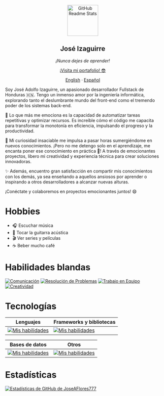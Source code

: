 <p align="center">
 <img width="100px" src="https://res.cloudinary.com/dcomaubkq/image/upload/v1687378890/portfolio/ggui3mvp1rcqpf2ako1z.png" align="center" alt="GitHub Readme Stats" />
 <h2 align="center">José Izaguirre</h2>
 <p align="center"><i>¡Nunca dejes de aprender!</i></p>
</p>

  <p align="center">
    <a href="www.joseiz.com" target="_blank">¡Visita mi portafolio! 😎</a>
  </p>
  <p align="center">
    <a href="/docs/README.md">English</a>
    ·
    <a href="/docs/readme_es.md">Español</a>
  </p>
</p>


Soy José Adolfo Izaguirre, un apasionado desarrollador Fullstack de Honduras 🇭🇳. Tengo un inmenso amor por la ingeniería informática, explorando tanto el deslumbrante mundo del front-end como el tremendo poder de los sistemas back-end.

🚀 Lo que más me emociona es la capacidad de automatizar tareas repetitivas y optimizar recursos. Es increíble cómo el código me capacita para transformar la monotonía en eficiencia, impulsando el progreso y la productividad.

🔭 Mi curiosidad insaciable me impulsa a pasar horas sumergiéndome en nuevos conocimientos. ¡Pero no me detengo solo en el aprendizaje, me encanta poner ese conocimiento en práctica 💪! A través de emocionantes proyectos, libero mi creatividad y experiencia técnica para crear soluciones innovadoras.

✨ Además, encuentro gran satisfacción en compartir mis conocimientos con los demás, ya sea enseñando a aquellos ansiosos por aprender o inspirando a otros desarrolladores a alcanzar nuevas alturas.

¡Conéctate y colaboremos en proyectos emocionantes juntos! 😄

# Hobbies

- :headphones: Escuchar música
- :guitar: Tocar la guitarra acústica
- :clapper: Ver series y películas
- :coffee: Beber mucho café

# Habilidades blandas

[![Comunicación](https://img.shields.io/badge/Comunicación-Excelente-brightgreen)]()
[![Resolución de Problemas](https://img.shields.io/badge/Resolución%20de%20Problemas-Avanzado-blue)]()
[![Trabajo en Equipo](https://img.shields.io/badge/Trabajo%20en%20Equipo-Competente-yellow)]()
[![Creatividad](https://img.shields.io/badge/Creatividad-Alta-orange)]()

# Tecnologías

| Lenguajes | Frameworks y bibliotecas |
| --- | --- |
| [![Mis habilidades](https://skillicons.dev/icons?i=java,cpp,php,js,ts)](https://skillicons.dev) | [![Mis habilidades](https://skillicons.dev/icons?i=spring,nodejs,express,nestjs,nextjs,angular,react,rxjs,redux)](https://skillicons.dev) |

| Bases de datos | Otros |
| --- | --- |
| [![Mis habilidades](https://skillicons.dev/icons?i=mysql,postgres,mongo,firebase)](https://skillicons.dev) | [![Mis habilidades](https://skillicons.dev/icons?i=html,css,scss,tailwind,docker,maven,gcp,netlify,vercel,git,github,gitlab,idea,postman,vscode)](https://skillicons.dev) |

# Estadísticas
[![Estadísticas de GitHub de JoseAFlores777](https://github-readme-stats.vercel.app/api?username=JoseAFlores777)](https://github.com/anuraghazra/github-readme-stats)
